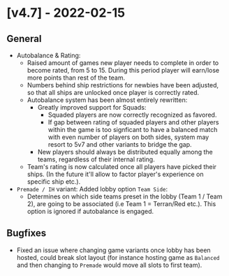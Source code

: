 # [v4.7] - 2022-02-15

## General

- Autobalance & Rating:
  - Raised amount of games new player needs to complete in order to become rated, from 5 to 15. During this period player will earn/lose more points than rest of the team.
  - Numbers behind ship restrictions for newbies have been adjusted, so that all ships are unlocked once player is correctly rated.
  - Autobalance system has been almost entirely rewritten:
    - Greatly improved support for Squads:
      - Squaded players are now correctly recognized as favored.
      - If gap between rating of squaded players and other players within the game is too signficant to have a balanced match with even number of players on both sides, system may resort to 5v7 and other variants to bridge the gap.
    - New players should always be distributed equally among the teams, regardless of their internal rating.
  - Team's rating is now calculated once all players have picked their ships. (In the future it'll allow to factor player's experience on specific ship etc.).
- `Premade / IH` variant: Added lobby option `Team Side`:
  - Determines on which side teams preset in the lobby (Team 1 / Team 2), are going to be associated (i.e Team 1 = Terran/Red etc.). This option is ignored if autobalance is engaged.

## Bugfixes

- Fixed an issue where changing game variants once lobby has been hosted, could break slot layout (for instance hosting game as `Balanced` and then changing to `Premade` would move all slots to first team).
